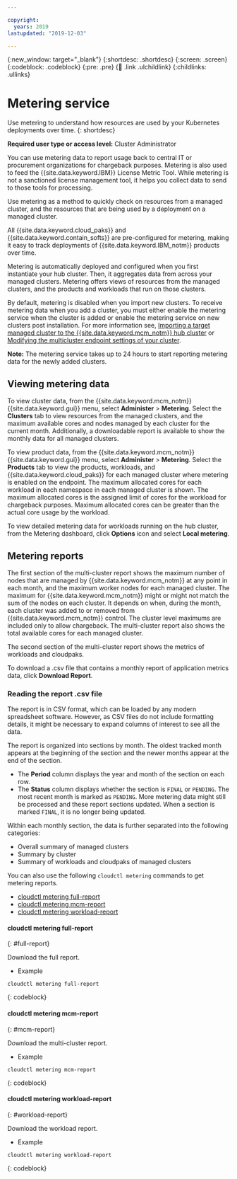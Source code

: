 ```yaml
---

copyright:
  years: 2019
lastupdated: "2019-12-03"

---
```


{:new_window: target="_blank"}
{:shortdesc: .shortdesc}
{:screen: .screen}
{:codeblock: .codeblock}
{:pre: .pre}
{:child: .link .ulchildlink}
{:childlinks: .ullinks}

# Metering service
Use metering to understand how resources are used by your Kubernetes deployments over time.
{: shortdesc}

**Required user type or access level:** Cluster Administrator

You can use metering data to report usage back to central IT or procurement organizations for chargeback purposes. Metering is also used to feed the {{site.data.keyword.IBM}} License Metric Tool. While metering is not a sanctioned license management tool, it helps you collect data to send to those tools for processing.

Use metering as a method to quickly check on resources from a managed cluster, and the resources that are being used by a deployment on a managed cluster.

All {{site.data.keyword.cloud_paks}} and {{site.data.keyword.contain_softs}} are pre-configured for metering, making it easy to track deployments of {{site.data.keyword.IBM_notm}} products over time.

Metering is automatically deployed and configured when you first instantiate your hub cluster. Then, it aggregates data from across your managed clusters. Metering offers views of resources from the managed clusters, and the products and workloads that run on those clusters.

By default, metering is disabled when you import new clusters. To receive metering data when you add a cluster, you must either enable the metering service when the cluster is added or enable the metering service on new clusters post installation. For more information see, [Importing a target managed cluster to the {{site.data.keyword.mcm_notm}} hub cluster](../mcm/installing/install_k8s_cloud.md) or [Modifying the multicluster endpoint settings of your cluster](../mcm/manage_cluster/modify_mc_end.md).

**Note:** The metering service takes up to 24 hours to start reporting metering data for the newly added clusters.

## Viewing metering data

To view cluster data, from the {{site.data.keyword.mcm_notm}} {{site.data.keyword.gui}} menu, select **Administer** > **Metering**. Select the **Clusters** tab to view resources from the managed clusters, and the maximum available cores and nodes managed by each cluster for the current month. Additionally, a downloadable report is available to show the monthly data for all managed clusters.

To view product data, from the {{site.data.keyword.mcm_notm}} {{site.data.keyword.gui}} menu, select **Administer** > **Metering**. Select the **Products** tab to view the products, workloads, and {{site.data.keyword.cloud_paks}} for each managed cluster where metering is enabled on the endpoint. The maximum allocated cores for each workload in each namespace in each managed cluster is shown. The maximum allocated cores is the assigned limit of cores for the workload for chargeback purposes. Maximum allocated cores can be greater than the actual core usage by the workload.

To view detailed metering data for workloads running on the hub cluster, from the Metering dashboard, click **Options** icon and select **Local metering**.

## Metering reports

The first section of the multi-cluster report shows the maximum number of nodes that are managed by {{site.data.keyword.mcm_notm}} at any point in each month, and the maximum worker nodes for each managed cluster. The maximum for {{site.data.keyword.mcm_notm}} might or might not match the sum of the nodes on each cluster. It depends on when, during the month, each cluster was added to or removed from {{site.data.keyword.mcm_notm}} control. The cluster level maximums are included only to allow chargeback. The multi-cluster report also shows the total available cores for each managed cluster.

The second section of the multi-cluster report shows the metrics of workloads and cloudpaks.

To download a .csv file that contains a monthly report of application metrics data, click **Download Report**.

### Reading the report .csv file

The report is in CSV format, which can be loaded by any modern spreadsheet software. However, as CSV files do not include formatting details, it might be necessary to expand columns of interest to see all the data.

The report is organized into sections by month. The oldest tracked month appears at the beginning of the section and the newer months appear at the end of the section.
* The **Period** column displays the year and month of the section on each row.
* The **Status** column displays whether the section is `FINAL` or `PENDING`. The most recent month is marked as `PENDING`. More metering data might still be processed and these report sections updated. When a section is marked `FINAL`, it is no longer being updated.

Within each monthly section, the data is further separated into the following categories:
* Overall summary of managed clusters
* Summary by cluster
* Summary of workloads and cloudpaks of managed clusters

You can also use the following `cloudctl metering` commands to get metering reports.

* [cloudctl metering full-report](#full-report)
* [cloudctl metering mcm-report](#mcm-report)
* [cloudctl metering workload-report](#workload-report)

#### cloudctl metering full-report
{: #full-report}

Download the full report.

- Example

```
cloudctl metering full-report
```
{: codeblock}

#### cloudctl metering mcm-report
{: #mcm-report}

Download the multi-cluster report.

- Example

```
cloudctl metering mcm-report
```
{: codeblock}

#### cloudctl metering workload-report
{: #workload-report}

Download the workload report.

- Example

```
cloudctl metering workload-report
```
{: codeblock}
